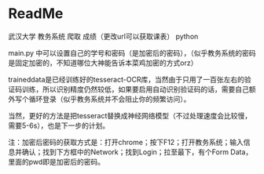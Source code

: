 # ReadMe

武汉大学 教务系统 爬取 成绩（更改url可以获取课表） python

main.py 中可以设置自己的学号和密码（是加密后的密码），（似乎教务系统的密码是固定加密的，不知道哪位大神能告诉本菜鸡加密的方式orz）

traineddata是已经训练好的tesseract-OCR库，当然由于只用了一百张左右的验证码训练，所以识别精度仍然较低，如果要启用自动识别验证码的话，需要自己额外写个循环登录（似乎教务系统并不会阻止你的频繁访问）。

当然，更好的方法是把tesseract替换成神经网络模型（不过处理速度会比较慢，需要5-6s），也是下一步的计划。

注：加密后密码的获取方式是：打开chrome；按下F12；打开教务系统；输入信息并确认；找到下方框中的Network；找到Login；拉至最下，有个Form Data，里面的pwd即是加密后的密码。